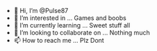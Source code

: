 - 👋 Hi, I’m @Pulse87
- 👀 I’m interested in ... Games and boobs    
- 🌱 I’m currently learning ... Sweet stuff all
- 💞️ I’m looking to collaborate on ... Nothing much
- 📫 How to reach me ... Plz Dont

<!---
Pulse87/Pulse87 is a ✨ special ✨ repository because its `README.md` (this file) appears on your GitHub profile.
You can click the Preview link to take a look at your changes.
--->
